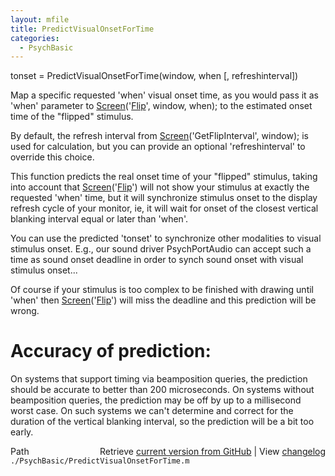 ```yaml
---
layout: mfile
title: PredictVisualOnsetForTime
categories:
  - PsychBasic
---
```


tonset = PredictVisualOnsetForTime\(window, when \[, refreshinterval\]\)

Map a specific requested 'when' visual onset time, as you would pass it as
'when' parameter to [Screen](/docs/Screen)\('[Flip](/docs/Flip)', window, when\); to the estimated onset
time of the "flipped" stimulus.

By default, the refresh interval from [Screen](/docs/Screen)\('GetFlipInterval', window\);
is used for calculation, but you can provide an optional
'refreshinterval' to override this choice.

This function predicts the real onset time of your "flipped" stimulus,
taking into account that [Screen](/docs/Screen)\('[Flip](/docs/Flip)'\) will not show your stimulus at
exactly the requested 'when' time, but it will synchronize stimulus onset
to the display refresh cycle of your monitor, ie, it will wait for onset
of the closest vertical blanking interval equal or later than 'when'.

You can use the predicted 'tonset' to synchronize other modalities to
visual stimulus onset. E.g., our sound driver PsychPortAudio can accept
such a time as sound onset deadline in order to synch sound onset with
visual stimulus onset...

Of course if your stimulus is too complex to be finished with drawing
until 'when' then [Screen](/docs/Screen)\('[Flip](/docs/Flip)'\) will miss the deadline and this
prediction will be wrong.

# Accuracy of prediction:

On systems that support timing via beamposition queries, the prediction
should be accurate to better than 200 microseconds. On systems without
beamposition queries, the prediction may be off by up to a millisecond
worst case. On such systems we can't determine and correct for the
duration of the vertical blanking interval, so the prediction will be a
bit too early.


<div class="code_header" style="text-align:right;">
  <span style="float:left;">Path&nbsp;&nbsp;</span> <span class="counter">Retrieve <a href=
  "https://raw.github.com/Psychtoolbox-3/Psychtoolbox-3/beta/./PsychBasic/PredictVisualOnsetForTime.m">current version from GitHub</a> | View <a href=
  "https://github.com/Psychtoolbox-3/Psychtoolbox-3/commits/beta/./PsychBasic/PredictVisualOnsetForTime.m">changelog</a></span>
</div>
<div class="code">
  <code>./PsychBasic/PredictVisualOnsetForTime.m</code>
</div>
